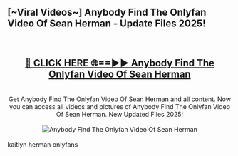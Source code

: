 <h2>[~Viral Videos~] Anybody Find The Onlyfan Video Of Sean Herman - Update Files 2025!</h2>
<br>
<div align="center">
<h2><a href="https://betterlinks.top/A2PfLJ" rel="nofollow">🔴 CLICK HERE 🌐==►► Anybody Find The Onlyfan Video Of Sean Herman</a></h2>
<br>
Get Anybody Find The Onlyfan Video Of Sean Herman and all content. Now you can access all videos and pictures of Anybody Find The Onlyfan Video Of Sean Herman. New Updated Files 2025!
<br>
<br>
<a href="https://betterlinks.top/A2PfLJ" rel="nofollow" data-target="animated-image.originalLink"><img src="https://i.ibb.co.com/WyWwxjT/player-gif2.gif" alt="Anybody Find The Onlyfan Video Of Sean Herman" style="max-width: 100%; display: inline-block;" data-target="animated-image.originalImage"></a>
</div>
<br>
kaitlyn herman onlyfans